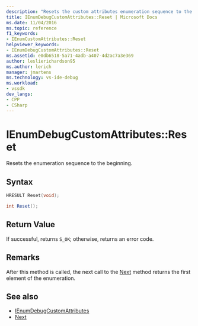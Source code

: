 ```yaml
---
description: "Resets the custom attributes enumeration sequence to the beginning."
title: IEnumDebugCustomAttributes::Reset | Microsoft Docs
ms.date: 11/04/2016
ms.topic: reference
f1_keywords:
- IEnumCustomAttributes::Reset
helpviewer_keywords:
- IEnumDebugCustomAttributes::Reset
ms.assetid: e0db6518-5a71-4adb-a407-4d2ac7a3e369
author: leslierichardson95
ms.author: lerich
manager: jmartens
ms.technology: vs-ide-debug
ms.workload:
- vssdk
dev_langs:
- CPP
- CSharp
---
```

# IEnumDebugCustomAttributes::Reset
Resets the enumeration sequence to the beginning.

## Syntax

```cpp
HRESULT Reset(void);
```

```csharp
int Reset();
```

## Return Value
 If successful, returns `S_OK`; otherwise, returns an error code.

## Remarks
 After this method is called, the next call to the [Next](../../../extensibility/debugger/reference/ienumdebugcustomattributes-next.md) method returns the first element of the enumeration.

## See also
- [IEnumDebugCustomAttributes](../../../extensibility/debugger/reference/ienumdebugcustomattributes.md)
- [Next](../../../extensibility/debugger/reference/ienumdebugcustomattributes-next.md)
